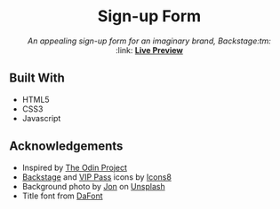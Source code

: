 <h1 align="center">Sign-up Form</h1>

<div align="center"><em>An appealing sign-up form for an imaginary brand, Backstage:tm:</em></div>
<div align="center">:link: <a href="https://skharat8.github.io/sign-up-form"><strong>Live Preview</strong></a></div>

## Built With

- HTML5
- CSS3
- Javascript

## Acknowledgements

- Inspired by [The Odin Project](https://www.theodinproject.com/lessons/node-path-intermediate-html-and-css-sign-up-form)
- [Backstage](https://icons8.com/icon/jRiPEnrpKOJZ/red-carpet) and [VIP Pass](https://icons8.com/icons/set/vip-pass) icons by [Icons8](https://icons8.com/)
- Background photo by [Jon](https://unsplash.com/@j_mk18) on [Unsplash](https://unsplash.com/photos/r8AFUpRp0J0)
- Title font from [DaFont](https://www.dafont.com/black-streamer.font)
